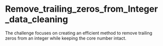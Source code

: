 # Remove_trailing_zeros_from_Integer_data_cleaning
The challenge focuses on creating an efficient method to remove trailing zeros from an integer while keeping the core number intact. 
